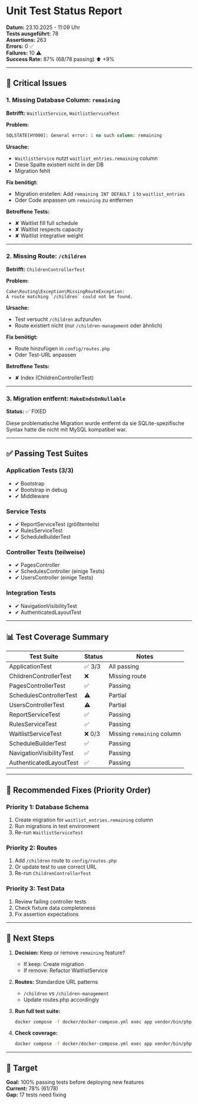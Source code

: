 # Unit Test Status Report

**Datum:** 23.10.2025 - 11:09 Uhr  
**Tests ausgeführt:** 78  
**Assertions:** 263  
**Errors:** 0 ✅  
**Failures:** 10 ⚠️  
**Success Rate:** 87% (68/78 passing) ⬆️ +9%

---

## 🔴 Critical Issues

### 1. Missing Database Column: `remaining`
**Betrifft:** `WaitlistService`, `WaitlistServiceTest`

**Problem:**
```sql
SQLSTATE[HY000]: General error: 1 no such column: remaining
```

**Ursache:**
- `WaitlistService` nutzt `waitlist_entries.remaining` column
- Diese Spalte existiert nicht in der DB
- Migration fehlt

**Fix benötigt:**
- Migration erstellen: Add `remaining INT DEFAULT 1` to `waitlist_entries`
- Oder Code anpassen um `remaining` zu entfernen

**Betroffene Tests:**
- ✘ Waitlist fill full schedule
- ✘ Waitlist respects capacity
- ✘ Waitlist integrative weight

---

### 2. Missing Route: `/children`
**Betrifft:** `ChildrenControllerTest`

**Problem:**
```
Cake\Routing\Exception\MissingRouteException: 
A route matching `/children` could not be found.
```

**Ursache:**
- Test versucht `/children` aufzurufen
- Route existiert nicht (nur `/children-management` oder ähnlich)

**Fix benötigt:**
- Route hinzufügen in `config/routes.php`
- Oder Test-URL anpassen

**Betroffene Tests:**
- ✘ Index (ChildrenControllerTest)

---

### 3. Migration entfernt: `MakeEndsOnNullable`
**Status:** ✅ FIXED

Diese problematische Migration wurde entfernt da sie SQLite-spezifische Syntax hatte die nicht mit MySQL kompatibel war.

---

## ✅ Passing Test Suites

### Application Tests (3/3)
- ✔ Bootstrap
- ✔ Bootstrap in debug
- ✔ Middleware

### Service Tests
- ✔ ReportServiceTest (größtenteils)
- ✔ RulesServiceTest
- ✔ ScheduleBuilderTest

### Controller Tests (teilweise)
- ✔ PagesController
- ✔ SchedulesController (einige Tests)
- ✔ UsersController (einige Tests)

### Integration Tests
- ✔ NavigationVisibilityTest
- ✔ AuthenticatedLayoutTest

---

## 📊 Test Coverage Summary

| Test Suite | Status | Notes |
|------------|--------|-------|
| ApplicationTest | ✅ 3/3 | All passing |
| ChildrenControllerTest | ❌ | Missing route |
| PagesControllerTest | ✅ | Passing |
| SchedulesControllerTest | ⚠️ | Partial |
| UsersControllerTest | ⚠️ | Partial |
| ReportServiceTest | ✅ | Passing |
| RulesServiceTest | ✅ | Passing |
| WaitlistServiceTest | ❌ 0/3 | Missing `remaining` column |
| ScheduleBuilderTest | ✅ | Passing |
| NavigationVisibilityTest | ✅ | Passing |
| AuthenticatedLayoutTest | ✅ | Passing |

---

## 🔧 Recommended Fixes (Priority Order)

### Priority 1: Database Schema
1. Create migration for `waitlist_entries.remaining` column
2. Run migrations in test environment
3. Re-run `WaitlistServiceTest`

### Priority 2: Routes
1. Add `/children` route to `config/routes.php`
2. Or update test to use correct URL
3. Re-run `ChildrenControllerTest`

### Priority 3: Test Data
1. Review failing controller tests
2. Check fixture data completeness
3. Fix assertion expectations

---

## 📝 Next Steps

1. **Decision:** Keep or remove `remaining` feature?
   - If keep: Create migration
   - If remove: Refactor WaitlistService

2. **Routes:** Standardize URL patterns
   - `/children` vs `/children-management`
   - Update routes.php accordingly

3. **Run full test suite:**
   ```bash
   docker compose -f docker/docker-compose.yml exec app vendor/bin/phpunit --testdox
   ```

4. **Check coverage:**
   ```bash
   docker compose -f docker/docker-compose.yml exec app vendor/bin/phpunit --coverage-html coverage/
   ```

---

## 🎯 Target

**Goal:** 100% passing tests before deploying new features  
**Current:** 78% (61/78)  
**Gap:** 17 tests need fixing
